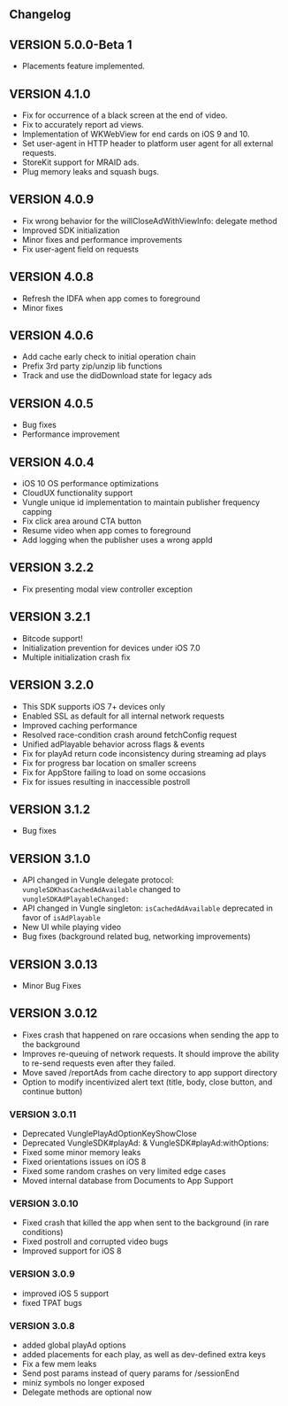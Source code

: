 ## Changelog
## VERSION 5.0.0-Beta 1
* Placements feature implemented.

## VERSION 4.1.0
* Fix for occurrence of a black screen at the end of video.
* Fix to accurately report ad views.
* Implementation of WKWebView for end cards on iOS 9 and 10.
* Set user-agent in HTTP header to platform user agent for all external requests.
* StoreKit support for MRAID ads.
* Plug memory leaks and squash bugs.

## VERSION 4.0.9
* Fix wrong behavior for the willCloseAdWithViewInfo: delegate method
* Improved SDK initialization
* Minor fixes and performance improvements
* Fix user-agent field on requests

## VERSION 4.0.8
* Refresh the IDFA when app comes to foreground
* Minor fixes

## VERSION 4.0.6
* Add cache early check to initial operation chain 
* Prefix 3rd party zip/unzip lib functions 
* Track and use the didDownload state for legacy ads

## VERSION 4.0.5
* Bug fixes
* Performance improvement

## VERSION 4.0.4
* iOS 10 OS performance optimizations
* CloudUX functionality support
* Vungle unique id implementation to maintain publisher frequency capping
* Fix click area around CTA button 
* Resume video when app comes to foreground 
* Add logging when the publisher uses a wrong appId 


## VERSION 3.2.2
* Fix presenting modal view controller exception

## VERSION 3.2.1
* Bitcode support!
* Initialization prevention for devices under iOS 7.0
* Multiple initialization crash fix

## VERSION 3.2.0
* This SDK supports iOS 7+ devices only
* Enabled SSL as default for all internal network requests
* Improved caching performance
* Resolved race-condition crash around fetchConfig request
* Unified adPlayable behavior across flags & events
* Fix for playAd return code inconsistency during streaming ad plays
* Fix for progress bar location on smaller screens
* Fix for AppStore failing to load on some occasions
* Fix for issues resulting in inaccessible postroll

## VERSION 3.1.2
* Bug fixes

## VERSION 3.1.0
* API changed in Vungle delegate protocol: `vungleSDKhasCachedAdAvailable` changed to `vungleSDKAdPlayableChanged:`
* API changed in Vungle singleton: `isCachedAdAvailable` deprecated in favor of `isAdPlayable`
* New UI while playing video
* Bug fixes (background related bug, networking improvements)

## VERSION 3.0.13
* Minor Bug Fixes

## VERSION 3.0.12
* Fixes crash that happened on rare occasions when sending the app to the background
* Improves re-queuing of network requests. It should improve the ability to re-send requests even after they failed.
* Move saved /reportAds from cache directory to app support directory
* Option to modify incentivized alert text (title, body, close button, and continue button)

### VERSION 3.0.11
* Deprecated VunglePlayAdOptionKeyShowClose
* Deprecated VungleSDK#playAd: & VungleSDK#playAd:withOptions:
* Fixed some minor memory leaks
* Fixed orientations issues on iOS 8
* Fixed some random crashes on very limited edge cases
* Moved internal database from Documents to App Support

### VERSION 3.0.10
* Fixed crash that killed the app when sent to the background (in rare conditions)
* Fixed postroll and corrupted video bugs
* Improved support for iOS 8

### VERSION 3.0.9

* improved iOS 5 support
* fixed TPAT bugs

### VERSION 3.0.8

* added global playAd options
* added placements for each play, as well as dev-defined extra keys
* Fix a few mem leaks
* Send post params instead of query params for /sessionEnd
* miniz symbols no longer exposed
* Delegate methods are optional now
